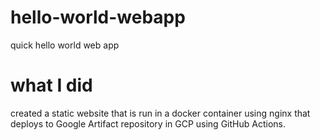 # hello-world-webapp
quick hello world web app

# what I did

created a static website that is run in a docker container using nginx that deploys to Google Artifact repository in GCP using GitHub Actions. 

